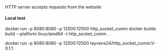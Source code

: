 HTTP server accepts requests from the website

#### Local test
docker run -p 8080:8080 -p 12500:12500 http_socket_comm
docker buildx build --platform linux/amd64 -t http_socket_comm .

docker run -p 8080:8080 -p 12500:12500 tayvens24/http_socket_comm:V-0.1.1